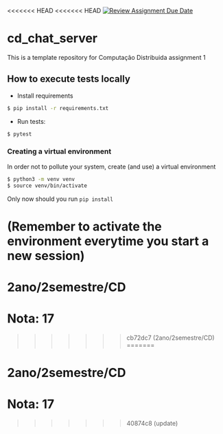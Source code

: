 <<<<<<< HEAD
<<<<<<< HEAD
[![Review Assignment Due Date](https://classroom.github.com/assets/deadline-readme-button-24ddc0f5d75046c5622901739e7c5dd533143b0c8e959d652212380cedb1ea36.svg)](https://classroom.github.com/a/EB7yh-Hm)
# cd_chat_server

This is a template repository for Computação Distribuida assignment 1

## How to execute tests locally

- Install requirements
```bash
$ pip install -r requirements.txt
```
- Run tests:
```bash
$ pytest
```

### Creating a virtual environment

In order not to pollute your system, create (and use) a virtual environment

```bash
$ python3 -m venv venv
$ source venv/bin/activate
```

Only now should you run `pip install`

(Remember to activate the environment everytime you start a new session)
=======
# 2ano/2semestre/CD

# Nota: 17
>>>>>>> cb72dc7 (2ano/2semestre/CD)
=======
# 2ano/2semestre/CD

# Nota: 17
>>>>>>> 40874c8 (update)
